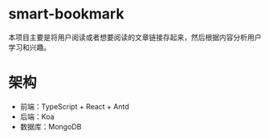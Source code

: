 # smart-bookmark

本项目主要是将用户阅读或者想要阅读的文章链接存起来，然后根据内容分析用户学习和兴趣。

# 架构

- 前端：TypeScript + React + Antd
- 后端：Koa
- 数据库：MongoDB
